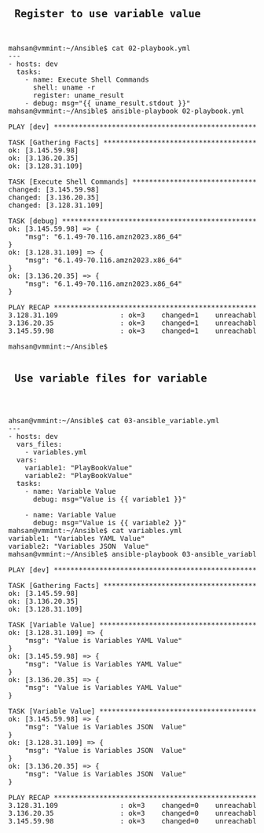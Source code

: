 <pre>
<h2> Register to use variable value </h2>

mahsan@vmmint:~/Ansible$ cat 02-playbook.yml 
---
- hosts: dev
  tasks:
    - name: Execute Shell Commands
      shell: uname -r
      register: uname_result
    - debug: msg="{{ uname_result.stdout }}"
mahsan@vmmint:~/Ansible$ ansible-playbook 02-playbook.yml 

PLAY [dev] ***********************************************************************************************************************************************************************************************

TASK [Gathering Facts] ***********************************************************************************************************************************************************************************
ok: [3.145.59.98]
ok: [3.136.20.35]
ok: [3.128.31.109]

TASK [Execute Shell Commands] ****************************************************************************************************************************************************************************
changed: [3.145.59.98]
changed: [3.136.20.35]
changed: [3.128.31.109]

TASK [debug] *********************************************************************************************************************************************************************************************
ok: [3.145.59.98] => {
    "msg": "6.1.49-70.116.amzn2023.x86_64"
}
ok: [3.128.31.109] => {
    "msg": "6.1.49-70.116.amzn2023.x86_64"
}
ok: [3.136.20.35] => {
    "msg": "6.1.49-70.116.amzn2023.x86_64"
}

PLAY RECAP ***********************************************************************************************************************************************************************************************
3.128.31.109               : ok=3    changed=1    unreachable=0    failed=0    skipped=0    rescued=0    ignored=0   
3.136.20.35                : ok=3    changed=1    unreachable=0    failed=0    skipped=0    rescued=0    ignored=0   
3.145.59.98                : ok=3    changed=1    unreachable=0    failed=0    skipped=0    rescued=0    ignored=0   

mahsan@vmmint:~/Ansible$ 

<h2> Use variable files for variable </h2>


ahsan@vmmint:~/Ansible$ cat 03-ansible_variable.yml 
---
- hosts: dev
  vars_files:
    - variables.yml
  vars:
    variable1: "PlayBookValue"
    variable2: "PlayBookValue"
  tasks:
    - name: Variable Value
      debug: msg="Value is {{ variable1 }}"
    
    - name: Variable Value
      debug: msg="Value is {{ variable2 }}"
mahsan@vmmint:~/Ansible$ cat variables.yml 
variable1: "Variables YAML Value"
variable2: "Variables JSON  Value"
mahsan@vmmint:~/Ansible$ ansible-playbook 03-ansible_variable.yml 

PLAY [dev] ***********************************************************************************************************************************************************************************************

TASK [Gathering Facts] ***********************************************************************************************************************************************************************************
ok: [3.145.59.98]
ok: [3.136.20.35]
ok: [3.128.31.109]

TASK [Variable Value] ************************************************************************************************************************************************************************************
ok: [3.128.31.109] => {
    "msg": "Value is Variables YAML Value"
}
ok: [3.145.59.98] => {
    "msg": "Value is Variables YAML Value"
}
ok: [3.136.20.35] => {
    "msg": "Value is Variables YAML Value"
}

TASK [Variable Value] ************************************************************************************************************************************************************************************
ok: [3.145.59.98] => {
    "msg": "Value is Variables JSON  Value"
}
ok: [3.128.31.109] => {
    "msg": "Value is Variables JSON  Value"
}
ok: [3.136.20.35] => {
    "msg": "Value is Variables JSON  Value"
}

PLAY RECAP ***********************************************************************************************************************************************************************************************
3.128.31.109               : ok=3    changed=0    unreachable=0    failed=0    skipped=0    rescued=0    ignored=0   
3.136.20.35                : ok=3    changed=0    unreachable=0    failed=0    skipped=0    rescued=0    ignored=0   
3.145.59.98                : ok=3    changed=0    unreachable=0    failed=0    skipped=0    rescued=0    ignored=0   





</pre>

